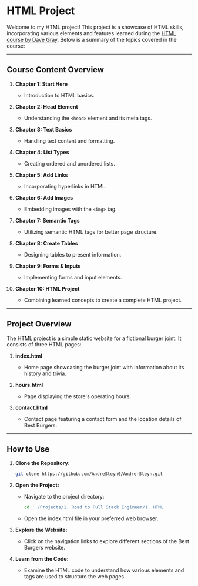# HTML Project

Welcome to my HTML project! This project is a showcase of HTML skills, incorporating various elements and features learned during the [HTML course by Dave Gray](https://www.youtube.com/watch?v=mJgBOIoGihA&t=8721s&ab_channel=DaveGray). Below is a summary of the topics covered in the course:
 
 ---
 
## Course Content Overview

1. **Chapter 1: Start Here**
   - Introduction to HTML basics.

2. **Chapter 2: Head Element**
   - Understanding the `<head>` element and its meta tags.

3. **Chapter 3: Text Basics**
   - Handling text content and formatting.

4. **Chapter 4: List Types**
   - Creating ordered and unordered lists.

5. **Chapter 5: Add Links**
   - Incorporating hyperlinks in HTML.

6. **Chapter 6: Add Images**
   - Embedding images with the `<img>` tag.

7. **Chapter 7: Semantic Tags**
   - Utilizing semantic HTML tags for better page structure.

8. **Chapter 8: Create Tables**
   - Designing tables to present information.

9. **Chapter 9: Forms & Inputs**
   - Implementing forms and input elements.

10. **Chapter 10: HTML Project**
    - Combining learned concepts to create a complete HTML project.

---

## Project Overview

The HTML project is a simple static website for a fictional burger joint. It consists of three HTML pages:

1. **index.html**
   - Home page showcasing the burger joint with information about its history and trivia.

2. **hours.html**
   - Page displaying the store's operating hours.

3. **contact.html**
   - Contact page featuring a contact form and the location details of Best Burgers.

---

## How to Use

1. **Clone the Repository:**
   ```bash
   git clone https://github.com/AndreSteyn0/Andre-Steyn.git

2. **Open the Project:**
   - Navigate to the project directory:
     ```bash
     cd './Projects/1. Road to Full Stack Engineer/1. HTML'
   - Open the index.html file in your preferred web browser.
     
3. **Explore the Website:**
   - Click on the navigation links to explore different sections of the Best Burgers website.

4. **Learn from the Code:**
   - Examine the HTML code to understand how various elements and tags are used to structure the web pages.
